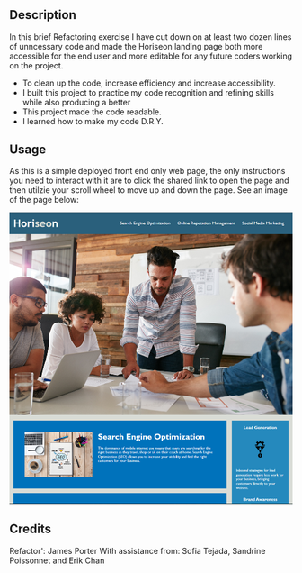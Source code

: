 # <Efficient-Horiseon>

## Description

In this brief Refactoring exercise I have cut down on at least two dozen lines of unncessary code and made the Horiseon landing page both more accessible for the end user and more editable for any future coders working on the project. 

- To clean up the code, increase efficiency and increase accessibility. 
- I built this project to practice my code recognition and refining skills while also producing a better 
- This project made the code readable. 
- I learned how to make my code D.R.Y.

## Usage

As this is a simple deployed front end only web page, the only instructions you need to interact with it are to click the shared link to open the page and then utilzie your scroll wheel to move up and down the page. See an image of the page below:

![screenshot of deployed page](assets/images/deployed-screenshot.png)
    

## Credits

Refactor': James Porter
With assistance from: Sofia Tejada, Sandrine Poissonnet and Erik Chan